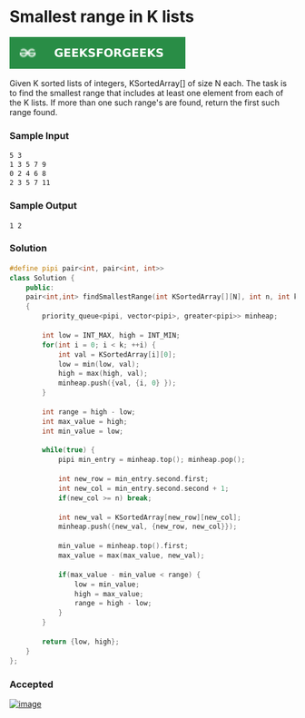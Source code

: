 # Smallest range in K lists

[![Problem Link](../assets/gfg.svg)](https://practice.geeksforgeeks.org/problems/find-smallest-range-containing-elements-from-k-lists/1/#)

Given K sorted lists of integers, KSortedArray[] of size N each. The task is to find the smallest range that includes at least one element from each of the K lists. If more than one such range's are found, return the first such range found.

### Sample Input
```
5 3
1 3 5 7 9
0 2 4 6 8
2 3 5 7 11
```

### Sample Output
```
1 2
```

### Solution
```cpp
#define pipi pair<int, pair<int, int>>
class Solution {
    public:
    pair<int,int> findSmallestRange(int KSortedArray[][N], int n, int k)
    {
        priority_queue<pipi, vector<pipi>, greater<pipi>> minheap;
        
        int low = INT_MAX, high = INT_MIN;
        for(int i = 0; i < k; ++i) {
            int val = KSortedArray[i][0];
            low = min(low, val);
            high = max(high, val);
            minheap.push({val, {i, 0} });
        }

        int range = high - low;
        int max_value = high;
        int min_value = low;

        while(true) {
            pipi min_entry = minheap.top(); minheap.pop();

            int new_row = min_entry.second.first;
            int new_col = min_entry.second.second + 1;
            if(new_col >= n) break;

            int new_val = KSortedArray[new_row][new_col];
            minheap.push({new_val, {new_row, new_col}});

            min_value = minheap.top().first;
            max_value = max(max_value, new_val);

            if(max_value - min_value < range) {
                low = min_value;
                high = max_value;
                range = high - low;
            }
        }

        return {low, high};
    }
};
```

### Accepted
[![image](https://user-images.githubusercontent.com/44930179/151532286-0062f227-fa57-4756-ba11-d5435988cece.png)](https://practice.geeksforgeeks.org/viewSol.php?subId=b0ca0e6990a7903142a197b365a7a265&pid=700497&user=jhasuraj)
